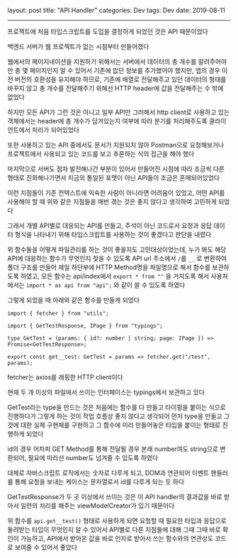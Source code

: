 layout: post
title: "API Handler"
categories: Dev
tags: Dev
date: 2019-08-11

---

프로젝트에 처음 타입스크립트를 도입을 결정하게 되었던 것은 API 때문이었다

백엔드 서버가 웹 프로젝트가 없는 시점부터 만들어졌다

웹에서의 페이지네이션을 지원하기 위해서는 서버에서 데이터의 총 개수를 알려주어야만 총 몇 페이지인지 알 수 있어서 기존에 없던 정보를 추가했어야 했지만, 앱의 경우 이전 버전의 호환성을 유지해야 하므로, 기존에 배열로 전달해주고 있던 데이터의 형태를 바꾸지 않고 총 개수를 전달해주기 위해선 HTTP header에 값을 전달해주는 수 밖에 없었다

하지만 모든 API가 그런 것은 아니고 일부 API만 그러해서 http client로 사용하고 있는 객체에서는 header에 총 개수가 담겨있는지 여부에 따라 분기를 처리해주도록 클라이언트에서 처리가 되어있었다

또한 사용하고 있는 API 중에서도 문서가 지원되지 않아 Postman으로 요청해보거나 프로젝트에서 사용되고 있는 코드를 보고 추론하는 식의 접근을 해야 했다

마지막으로 서버도 점차 발전해나간 부분이 있어서 만들어진 시점에 따라 조금씩 다른 형태로 진화해나가면서 지금의 통일된 포맷이 아닌 API들이 조금은 혼재되어있었다

이런 지점들이 기존 컨텍스트에 익숙한 사람이 아니라면 어려움이 있었고, 어떤 API를 사용해야 할 때 위와 같은 지점들을 매번 겪는 것은 좋지 않다고 생각하여 고민하게 되었다

그래서 개별 API별로 대응되는 API를 만들고, 주석이 아닌 코드로서 요청과 응답 데이터 형식을 나타내기 위해 타입스크립트를 사용하는 것이 좋겠다고 판단을 내렸다

위 함수들을 어떻게 파일관리를 하는 것이 좋을지도 고민대상이었는데, 누가 봐도 해당 API에 대응하는 함수가 무엇인지 찾을 수 있도록 API url 주소에서 `/`를 `__` 로 변환하여 폴더 구조를 만들어 제일 하단부에 HTTP Method명을 파일명으로 해서 함수를 보관하도록 하였고, 모든 함수는 api/index에서 `export * from ""` 을 거치도록 해서 사용처에서는 `import * as api from "api";` 와 같이 쓸 수 있도록 하였다

그렇게 되었을 때 아래와 같은 함수를 만들게 되었다

```
import { fetcher } from "utils";

import { GetTestResponse, IPage } from "typings";

type GetTest = (params: { id?: number | string; page: IPage }) => Promise<GetTestResponse>;

export const get__test: GetTest = params => fetcher.get("/test", params);
```

fetcher는 axios를 래핑한 HTTP client이다

현재 두 개 이상의 파일에서 쓰이는 인터페이스는 typings에서 보관하고 있다

GetTest라는 type을 만드는 것은 처음에는 함수를 다 만들고 타이핑을 붙이는 식으로 진행하다가 그렇게 하는 것이 작업 흐름상 좋지 않다고 생각되어 먼저 type을 만들고 그것에 대한 실제 구현체를 구현하고 그 함수에 미리 만들어놓은 타입을 붙이는 형태로 진행하게 되었다

id의 경우 어차피 GET Method를 통해 전달될 경우 본래 number여도 string으로 변환되어, 필요에 따라선 number도 넘겨줄 수 있도록 하였다

대체로 자바스크립트 로직에서는 숫자로 다루게 되고, DOM과 연관되어 이벤트 핸들러를 통해 요청을 보내는 케이스는 문자열로서 id를 다루게 되는 듯 하다

GetTestResponse가 두 곳 이상에서 쓰이는 것은 이 API handler의 결과값을 바로 받아서 일련의 처리를 해주는 viewModelCreator가 있기 때문이다

위 함수를 `api.get__test()` 형태로 사용하게 되면 요청할 때 필요한 타입과 응답으로 돌려받는 타입이 무엇인지 알 수 있어서 API별로 다른 지점들에 대해 그때 그때 바로 확인이 가능하고, API에서 받아온 값을 바로 인자로 받아서 쓰는 함수와의 연관성도 코드로 보여줄 수 있어서 좋았다